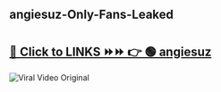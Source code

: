 
 ## angiesuz-Only-Fans-Leaked

# <h2><a href="https://clipsfans.com/angiesuz&ref=git">🔗 Click to LINKS ⏩⏩ 👉 🟢 angiesuz </a></h2>

<a href="https://clipsfans.com/angiesuz&ref=git" rel="nofollow" data-target="animated-image.originalLink"><img src="https://i.ibb.co.com/xMMVF88/686577567.gif" alt="Viral Video Original" style="max-width: 100%; display: inline-block;" data-target="animated-image.originalImage"></a>
